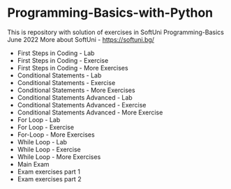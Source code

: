 # Programming-Basics-with-Python
This is repository with solution of exercises in SoftUni Programming-Basics June 2022 
More about SoftUni - https://softuni.bg/
- First Steps in Coding - Lab
- First Steps in Coding - Exercise
- First Steps in Coding - More Exercises
- Conditional Statements - Lab
- Conditional Statements - Exercise
- Conditional Statements - More Exercises
- Conditional Statements Advanced - Lab
- Conditional Statements Advanced - Exercise
- Conditional Statements Advanced - More Exercise
- For Loop - Lab
- For Loop - Exercise
- For-Loop - More Exercises
- While Loop - Lab
- While Loop - Exercise
- While Loop - More Exercises
- Main Exam
- Exam exercises part 1
- Exam exercises part 2